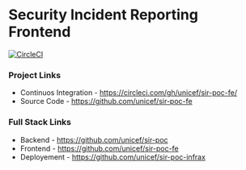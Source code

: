 Security Incident Reporting Frontend
====================================

[![CircleCI](https://circleci.com/gh/unicef/sir-poc-fe.svg?style=svg&circle-token=dafbd6ad652fa25e8b4d84f4a3557d437d289dea)](https://circleci.com/gh/unicef/sir-poc-fe)


### Project Links

 - Continuos Integration - https://circleci.com/gh/unicef/sir-poc-fe/
 - Source Code - https://github.com/unicef/sir-poc-fe


### Full Stack Links


  - Backend - https://github.com/unicef/sir-poc
  - Frontend - https://github.com/unicef/sir-poc-fe
  - Deployement - https://github.com/unicef/sir-poc-infrax
